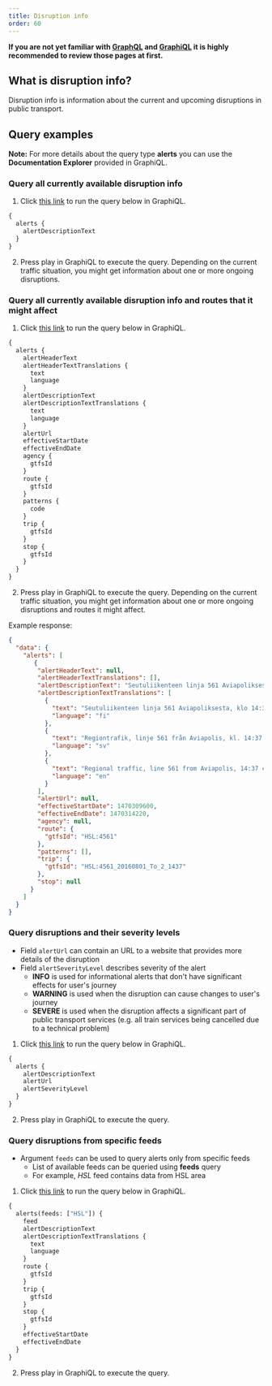 ```yaml
---
title: Disruption info
order: 60
---
```


**If you are not yet familiar with [GraphQL](../0-graphql) and [GraphiQL](../1-graphiql) it is highly recommended to review those pages at first.**

## What is disruption info?

Disruption info is information about the current and upcoming disruptions in public transport.

## Query examples

**Note:** For more details about the query type **alerts** you can use the **Documentation Explorer** provided in GraphiQL.

### Query all currently available disruption info

1. Click [this link](https://api.digitransit.fi/graphiql/hsl?query=%7B%0A%20%20alerts%20%7B%0A%20%20%20%20alertDescriptionText%0A%20%20%7D%0A%7D) to run the query below in GraphiQL.

```graphql
{
  alerts {
    alertDescriptionText
  }
}
```

2. Press play in GraphiQL to execute the query. Depending on the current traffic situation, you might get information about one or more ongoing disruptions.

### Query all currently available disruption info and routes that it might affect

1. Click [this link](https://api.digitransit.fi/graphiql/hsl?query=%7B%0A%20%20alerts%20%7B%0A%20%20%20%20alertHeaderText%0A%20%20%20%20alertHeaderTextTranslations%20%7B%0A%20%20%20%20%20%20text%0A%20%20%20%20%20%20language%0A%20%20%20%20%7D%0A%20%20%20%20alertDescriptionText%0A%20%20%20%20alertDescriptionTextTranslations%20%7B%0A%20%20%20%20%20%20text%0A%20%20%20%20%20%20language%0A%20%20%20%20%7D%0A%20%20%20%20alertUrl%0A%20%20%20%20effectiveStartDate%0A%20%20%20%20effectiveEndDate%0A%20%20%20%20agency%20%7B%0A%20%20%20%20%20%20gtfsId%0A%20%20%20%20%7D%0A%20%20%20%20route%20%7B%0A%20%20%20%20%20%20gtfsId%0A%20%20%20%20%7D%0A%20%20%20%20patterns%20%7B%0A%20%20%20%20%20%20code%0A%20%20%20%20%7D%0A%20%20%20%20trip%20%7B%0A%20%20%20%20%20%20gtfsId%0A%20%20%20%20%7D%0A%20%20%20%20stop%20%7B%0A%20%20%20%20%20%20gtfsId%0A%20%20%20%20%7D%0A%20%20%7D%0A%7D) to run the query below in GraphiQL.

```graphql
{
  alerts {
    alertHeaderText
    alertHeaderTextTranslations {
      text
      language
    }
    alertDescriptionText
    alertDescriptionTextTranslations {
      text
      language
    }
    alertUrl
    effectiveStartDate
    effectiveEndDate
    agency {
      gtfsId
    }
    route {
      gtfsId
    }
    patterns {
      code
    }
    trip {
      gtfsId
    }
    stop {
      gtfsId
    }
  }
}
```

2. Press play in GraphiQL to execute the query. Depending on the current traffic situation, you might get information about one or more ongoing disruptions and routes it might affect.

Example response:
```json
{
  "data": {
    "alerts": [
       {
        "alertHeaderText": null,
        "alertHeaderTextTranslations": [],
        "alertDescriptionText": "Seutuliikenteen linja 561 Aviapoliksesta, klo 14:37 peruttu. Syy: tekninen vika.",
        "alertDescriptionTextTranslations": [
          {
            "text": "Seutuliikenteen linja 561 Aviapoliksesta, klo 14:37 peruttu. Syy: tekninen vika.",
            "language": "fi"
          },
          {
            "text": "Regiontrafik, linje 561 från Aviapolis, kl. 14:37 inställd. Orsak: tekniska problem.",
            "language": "sv"
          },
          {
            "text": "Regional traffic, line 561 from Aviapolis, 14:37 cancelled. Cause: technical problems.",
            "language": "en"
          }
        ],
        "alertUrl": null,
        "effectiveStartDate": 1470309600,
        "effectiveEndDate": 1470314220,
        "agency": null,
        "route": {
          "gtfsId": "HSL:4561"
        },
        "patterns": [],
        "trip": {
          "gtfsId": "HSL:4561_20160801_To_2_1437"
        },
        "stop": null
      }
    ]
  }
}
```

### Query disruptions and their severity levels

* Field `alertUrl` can contain an URL to a website that provides more details of the disruption
* Field `alertSeverityLevel` describes severity of the alert
  * **INFO** is used for informational alerts that don't have significant effects for user's journey
  * **WARNING** is used when the disruption can cause changes to user's journey
  * **SEVERE** is used when the disruption affects a significant part of public transport services (e.g. all train services being cancelled due to a technical problem)  
  

1. Click [this link](https://api.digitransit.fi/graphiql/hsl?query=%7B%0A%09alerts%20%7B%0A%20%20%20%20alertDescriptionText%0A%20%20%20%20alertUrl%0A%20%20%20%20alertSeverityLevel%0A%20%20%7D%0A%7D) to run the query below in GraphiQL.

```graphql
{
  alerts {
    alertDescriptionText
    alertUrl
    alertSeverityLevel
  }
}
```

2. Press play in GraphiQL to execute the query.

### Query disruptions from specific feeds

* Argument `feeds` can be used to query alerts only from specific feeds
  * List of available feeds can be queried using **feeds** query
  * For example, *HSL* feed contains data from HSL area  


1. Click [this link](https://api.digitransit.fi/graphiql/finland?query=%7B%0A%09alerts(feeds%3A%20%5B%22HSL%22%5D)%20%7B%0A%20%20%20%20feed%0A%20%20%20%20alertDescriptionText%0A%20%20%20%20alertDescriptionTextTranslations%20%7B%0A%20%20%20%20%20%20text%0A%20%20%20%20%20%20language%0A%20%20%20%20%7D%0A%20%20%20%20route%20%7B%0A%20%20%20%20%20%20gtfsId%0A%20%20%20%20%7D%0A%20%20%20%20trip%20%7B%0A%20%20%20%20%20%20gtfsId%0A%20%20%20%20%7D%0A%20%20%20%20stop%20%7B%0A%20%20%20%20%20%20gtfsId%0A%20%20%20%20%7D%0A%20%20%20%20effectiveStartDate%0A%20%20%20%20effectiveEndDate%0A%20%20%7D%0A%7D) to run the query below in GraphiQL.

```graphql
{
  alerts(feeds: ["HSL"]) {
    feed
    alertDescriptionText
    alertDescriptionTextTranslations {
      text
      language
    }
    route {
      gtfsId
    }
    trip {
      gtfsId
    }
    stop {
      gtfsId
    }
    effectiveStartDate
    effectiveEndDate
  }
}
```

2. Press play in GraphiQL to execute the query.
